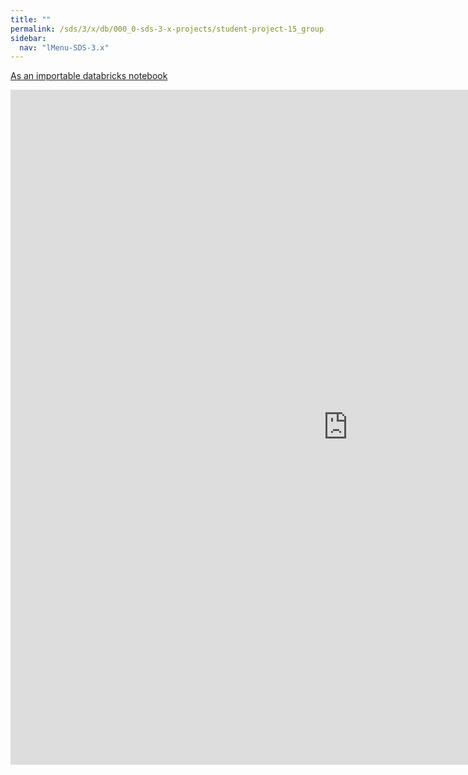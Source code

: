 ```yaml
---
title: ""
permalink: /sds/3/x/db/000_0-sds-3-x-projects/student-project-15_group-FinancialDataStreams/01_rl_intraday_trading/
sidebar:
  nav: "lMenu-SDS-3.x"
---
```


[As an importable databricks notebook](https://lamastex.github.io/scalable-data-science/sds/3/x/db/000_0-sds-3-x-projects/student-project-15_group-FinancialDataStreams/01_rl_intraday_trading.html)

<iframe src="https://lamastex.github.io/scalable-data-science/sds/3/x/db/000_0-sds-3-x-projects/student-project-15_group-FinancialDataStreams/01_rl_intraday_trading.html" width="1080" height="1080" frameborder="0"></iframe>
